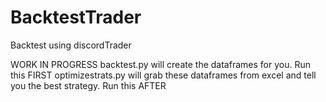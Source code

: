 # BacktestTrader
Backtest using discordTrader


WORK IN PROGRESS
backtest.py will create the dataframes for you.  Run this FIRST
optimizestrats.py will grab these dataframes from excel and tell you the best strategy.  Run this AFTER

